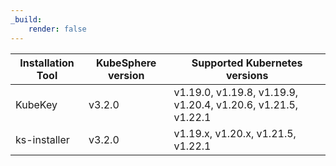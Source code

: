 ```yaml
---
_build:
    render: false
---
```


| Installation Tool | KubeSphere version | Supported Kubernetes versions                                |
| ----------------- | ------------------ | ------------------------------------------------------------ |
| KubeKey           | v3.2.0             | v1.19.0, v1.19.8, v1.19.9, v1.20.4, v1.20.6, v1.21.5, v1.22.1 |
| ks-installer      | v3.2.0             | v1.19.x, v1.20.x, v1.21.5, v1.22.1                          |

